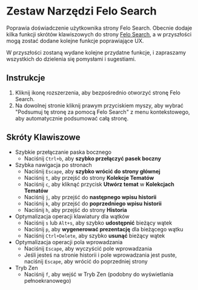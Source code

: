 # Zestaw Narzędzi Felo Search

Poprawia doświadczenie użytkownika strony Felo Search. Obecnie dodaje kilka funkcji skrótów klawiszowych do strony [Felo Search](https://felo.ai), a w przyszłości mogą zostać dodane kolejne funkcje poprawiające UX.

W przyszłości zostaną wydane kolejne przydatne funkcje, i zapraszamy wszystkich do dzielenia się pomysłami i sugestiami.

## Instrukcje

1. Kliknij ikonę rozszerzenia, aby bezpośrednio otworzyć stronę Felo Search.
2. Na dowolnej stronie kliknij prawym przyciskiem myszy, aby wybrać "Podsumuj tę stronę za pomocą Felo Search" z menu kontekstowego, aby automatycznie podsumować całą stronę.

## Skróty Klawiszowe

- Szybkie przełączanie paska bocznego
  - Naciśnij `Ctrl+b`, aby **szybko przełączyć pasek boczny**
- Szybka nawigacja po stronach
  - Naciśnij `Escape`, aby **szybko wrócić do strony głównej**
  - Naciśnij `t`, aby przejść do strony **Kolekcje Tematów**
  - Naciśnij `c`, aby kliknąć przycisk **Utwórz temat** w **Kolekcjach Tematów**
  - Naciśnij `j`, aby przejść do **następnego wpisu historii**
  - Naciśnij `k`, aby przejść do **poprzedniego wpisu historii**
  - Naciśnij `h`, aby przejść do strony **Historia**
- Optymalizacja operacji klawiatury dla wątków
  - Naciśnij `s` lub `Alt+s`, aby szybko **udostępnić** bieżący wątek
  - Naciśnij `p`, aby **wygenerować prezentację** dla bieżącego wątku
  - Naciśnij `Ctrl+Delete`, aby szybko **usunąć** bieżący wątek
- Optymalizacja operacji pola wprowadzania
  - Naciśnij `Escape`, aby wyczyścić pole wprowadzania
  - Jeśli jesteś na stronie historii i pole wprowadzania jest puste, naciśnij `Escape`, aby wrócić do poprzedniej strony
- Tryb Zen
  - Naciśnij `f`, aby wejść w Tryb Zen (podobny do wyświetlania pełnoekranowego)
